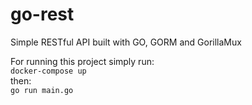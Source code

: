# go-rest
Simple RESTful API built with GO, GORM and GorillaMux 

For running this project simply run: <br />
```docker-compose up```<br />
then:<br />
```go run main.go```
